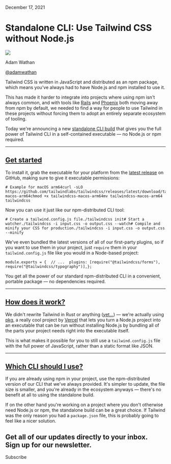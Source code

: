 December 17, 2021

# Standalone CLI: Use Tailwind CSS without Node.js

![](/_next/image?url=%2F_next%2Fstatic%2Fmedia%2Fadamwathan.f69b0b90.jpg\&w=96\&q=75)

Adam Wathan

[@adamwathan](https://twitter.com/adamwathan)

Tailwind CSS is written in JavaScript and distributed as an npm package, which means you've always had to have Node.js and npm installed to use it.

This has made it harder to integrate into projects where using npm isn't always common, and with tools like [Rails](https://world.hey.com/dhh/rails-7-will-have-three-great-answers-to-javascript-in-2021-8d68191b) and [Phoenix](https://github.com/phoenixframework/phoenix/pull/4377) both moving away from npm by default, we needed to find a way for people to use Tailwind in these projects without forcing them to adopt an entirely separate ecosystem of tooling.

Today we're announcing a new [standalone CLI build](https://github.com/tailwindlabs/tailwindcss/releases/latest) that gives you the full power of Tailwind CLI in a self-contained executable — no Node.js or npm required.

***

## [Get started](#get-started)

To install it, grab the executable for your platform from the [latest release](https://github.com/tailwindlabs/tailwindcss/releases/latest) on GitHub, making sure to give it executable permissions:

```
# Example for macOS arm64curl -sLO https://github.com/tailwindlabs/tailwindcss/releases/latest/download/tailwindcss-macos-arm64chmod +x tailwindcss-macos-arm64mv tailwindcss-macos-arm64 tailwindcss
```

Now you can use it just like our npm-distributed CLI tool:

```
# Create a tailwind.config.js file./tailwindcss init# Start a watcher./tailwindcss -i input.css -o output.css --watch# Compile and minify your CSS for production./tailwindcss -i input.css -o output.css --minify
```

We've even bundled the latest versions of all of our first-party plugins, so if you want to use them in your project, just `require` them in your `tailwind.config.js` file like you would in a Node-based project:

```
module.exports = {  // ...  plugins: [require("@tailwindcss/forms"), require("@tailwindcss/typography")],};
```

You get all the power of our standard npm-distributed CLI in a convenient, portable package — no dependencies required.

***

## [How does it work?](#how-does-it-work)

We didn't rewrite Tailwind in Rust or anything ([yet...](https://twitter.com/malfaitrobin/status/1446905317825069063)) — we're actually using [pkg](https://github.com/vercel/pkg), a really cool project by [Vercel](https://vercel.com) that lets you turn a Node.js project into an executable that can be run without installing Node.js by bundling all of the parts your project needs right into the executable itself.

This is what makes it possible for you to still use a `tailwind.config.js` file with the full power of JavaScript, rather than a static format like JSON.

***

## [Which CLI should I use?](#which-cli-should-i-use)

If you are already using npm in your project, use the npm-distributed version of our CLI that we've always provided. It's simpler to update, the file size is smaller, and you're already in the ecosystem anyways — there's no benefit at all to using the standalone build.

If on the other hand you're working on a project where you don't otherwise need Node.js or npm, the standalone build can be a great choice. If Tailwind was the only reason you had a `package.json` file, this is probably going to feel like a nicer solution.

Get all of our updates directly to your inbox.\
Sign up for our newsletter.
---------------------------

Subscribe
